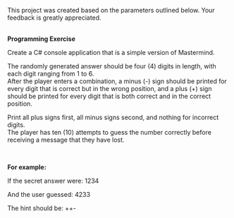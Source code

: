 This project was created based on the parameters outlined below. Your feedback is greatly appreciated.
<br>
<br>

**Programming Exercise**

Create a C# console application that is a simple version of Mastermind.  

The randomly generated answer should be four (4) digits in length, with each digit ranging from 1 to 6.  
After the player enters a combination, a minus (-) sign should be printed for every digit that is correct but in the wrong position, and a plus (+) sign should be printed for every digit that is both correct and in the correct position.  

Print all plus signs first, all minus signs second, and nothing for incorrect digits.  
The player has ten (10) attempts to guess the number correctly before receiving a message that they have lost.

<br>

**For example:**

If the secret answer were: 1234

And the user guessed: 4233

The hint should be: ++-
